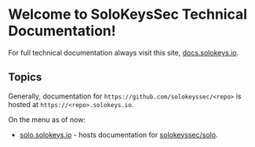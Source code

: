 # Welcome to SoloKeysSec Technical Documentation!

For full technical documentation always visit this site, [docs.solokeys.io](https://docs.solokeys.io).

## Topics

Generally, documentation for `https://github.com/solokeyssec/<repo>` is hosted at `https://<repo>.solokeys.io`.

On the menu as of now:

* [solo.solokeys.io](https://solo.solokeys.io) - hosts documentation for [solokeyssec/solo](https://github.com/solokeyssec/solo).

